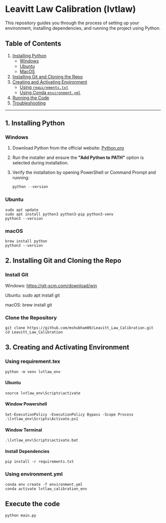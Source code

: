# Leavitt Law Calibration (lvtlaw)

This repository guides you through the process of setting up your environment, installing dependencies, and running the project using Python.

## Table of Contents

1. [Installing Python](#1-installing-python)
   - [Windows](#windows)
   - [Ubuntu](#ubuntu)
   - [MacOS](#macos)
2. [Installing Git and Cloning the Repo](#2-installing-git-and-cloning-the-repo)
3. [Creating and Activating Environment](#3-creating-and-activating-environment)
   - [Using `requirements.txt`](#using-requirementstxt)
   - [Using Conda `environment.yml`](#using-conda-environmentyml)
4. [Running the Code](#4-running-the-code)
5. [Troubleshooting](#5-troubleshooting)

---

## 1. Installing Python

### Windows

1. Download Python from the official website: [Python.org](https://www.python.org/downloads/windows/)
2. Run the installer and ensure the **"Add Python to PATH"** option is selected during installation.
3. Verify the installation by opening PowerShell or Command Prompt and running:

   ```powershell
   python --version
   ```
### Ubuntu
```
sudo apt update
sudo apt install python3 python3-pip python3-venv
python3 --version
```
### macOS
```
brew install python
python3 --version
```
## 2. Installing Git and Cloning the Repo
### Install Git
Windows: https://git-scm.com/download/win

Ubuntu: sudo apt install git

macOS: brew install git

### Clone the Repository
```
git clone https://github.com/mshubham00/Leavitt_Law_Calibration.git
cd Leavitt_Law_Calibration
```
## 3. Creating and Activating Environment

### Using requirement.tex
```
python -m venv lvtlaw_env
```
#### Ubuntu
```
source lvtlaw_env\Scripts\activate
```
#### Window Powershell
```
Set-ExecutionPolicy -ExecutionPolicy Bypass -Scope Process
.\lvtlaw_env\Scripts\Activate.ps1
```
#### Window Terminal
```
.\lvtlaw_env\Scripts\activate.bat
```

#### Install Dependencies
```
pip install -r requirements.txt
```
### Using environment.yml
```
conda env create -f environment.yml
conda activate lvtlaw_calibration_env
```

## Execute the code
```
python main.py
```







